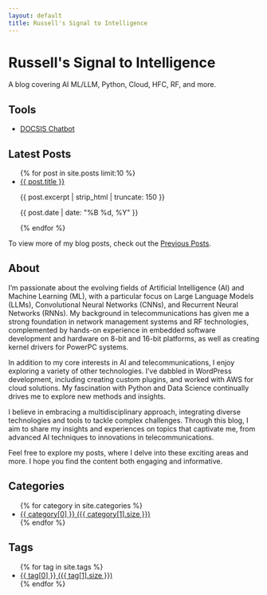 ```yaml
---
layout: default
title: Russell's Signal to Intelligence
---
```


# Russell's Signal to Intelligence

A blog covering AI ML/LLM, Python, Cloud, HFC, RF, and more.

## Tools 

* [DOCSIS Chatbot](/docsis.html)

## Latest Posts

<ul>
  {% for post in site.posts limit:10 %}
    <li>
      <a href="{{ post.url }}">{{ post.title }}</a>
      <p>{{ post.excerpt | strip_html | truncate: 150 }}</p>
      <p class="post-date">{{ post.date | date: "%B %d, %Y" }}</p>
    </li>
  {% endfor %}
</ul>

To view more of my blog posts, check out the [Previous Posts](/blog/).
## About

I’m passionate about the evolving fields of Artificial Intelligence (AI) and Machine Learning (ML), with a particular focus on Large Language Models (LLMs), Convolutional Neural Networks (CNNs), and Recurrent Neural Networks (RNNs). My background in telecommunications has given me a strong foundation in network management systems and RF technologies, complemented by hands-on experience in embedded software development and hardware on 8-bit and 16-bit platforms, as well as creating kernel drivers for PowerPC systems.

In addition to my core interests in AI and telecommunications, I enjoy exploring a variety of other technologies. I’ve dabbled in WordPress development, including creating custom plugins, and worked with AWS for cloud solutions. My fascination with Python and Data Science continually drives me to explore new methods and insights.

I believe in embracing a multidisciplinary approach, integrating diverse technologies and tools to tackle complex challenges. Through this blog, I aim to share my insights and experiences on topics that captivate me, from advanced AI techniques to innovations in telecommunications.

Feel free to explore my posts, where I delve into these exciting areas and more. I hope you find the content both engaging and informative.

## Categories

<ul>
{% for category in site.categories %}
  <li>
    <a href="{{ site.baseurl }}/categories/{{ category[0] }}">
      {{ category[0] }} ({{ category[1].size }})
    </a>
  </li>
{% endfor %}
</ul>

## Tags

<ul>
{% for tag in site.tags %}
  <li>
    <a href="{{ site.baseurl }}/tags/{{ tag[0] }}">
      {{ tag[0] }} ({{ tag[1].size }})
    </a>
  </li>
{% endfor %}
</ul>

